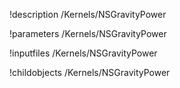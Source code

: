 !description /Kernels/NSGravityPower

!parameters /Kernels/NSGravityPower

!inputfiles /Kernels/NSGravityPower

!childobjects /Kernels/NSGravityPower
